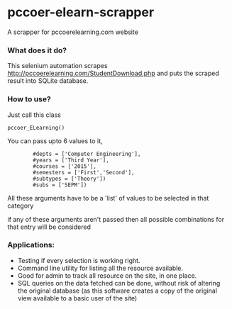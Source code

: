 # pccoer-elearn-scrapper
A scrapper for pccoerelearning.com website


### What does it do?

This selenium automation scrapes http://pccoerelearning.com/StudentDownload.php and puts the
scraped result into SQLite database.

### How to use?

Just call this class

`pccoer_ELearning()`

You can pass upto 6 values to it,

            #depts = ['Computer Engineering'],
            #years = ['Third Year'],
            #courses = ['2015'],
            #semesters = ['First','Second'],
            #subtypes = ['Theory'])
            #subs = ['SEPM'])

All these arguments have to be a 'list' of values to be selected in that category

if any of these arguments aren't passed then all possible combinations for that entry will be considered


### Applications:

* Testing if every selection is working right.
* Command line utility for listing all the resource available.
* Good for admin to track all resource on the site, in one place.
* SQL queries on the data fetched can be done, without risk of altering the
  original database (as this software creates a copy of the original view available to a basic user of the site)

